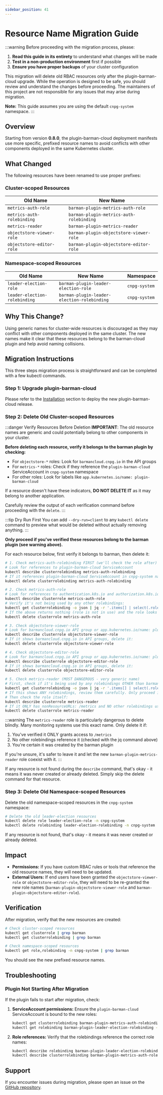 ```yaml
---
sidebar_position: 41
---
```


# Resource Name Migration Guide

<!-- SPDX-License-Identifier: CC-BY-4.0 -->

:::warning
Before proceeding with the migration process, please:
1. **Read this guide in its entirety** to understand what changes will be made
2. **Test in a non-production environment** first if possible
3. **Ensure you have proper backups** of your cluster configuration

This migration will delete old RBAC resources only after the plugin-barman-cloud upgrade. While the operation is
designed to be safe, you should review and understand the changes before proceeding. The maintainers of this project
are not responsible for any issues that may arise during migration.

**Note:** This guide assumes you are using the default `cnpg-system` namespace.
:::

## Overview

Starting from version **0.8.0**, the plugin-barman-cloud deployment manifests use more specific, prefixed resource names
to avoid conflicts with other components deployed in the same Kubernetes cluster.

## What Changed

The following resources have been renamed to use proper prefixes:

### Cluster-scoped Resources

| Old Name | New Name |
|----------|----------|
| `metrics-auth-role` | `barman-plugin-metrics-auth-role` |
| `metrics-auth-rolebinding` | `barman-plugin-metrics-auth-rolebinding` |
| `metrics-reader` | `barman-plugin-metrics-reader` |
| `objectstore-viewer-role` | `barman-plugin-objectstore-viewer-role` |
| `objectstore-editor-role` | `barman-plugin-objectstore-editor-role` |

### Namespace-scoped Resources

| Old Name | New Name | Namespace |
|----------|----------|-----------|
| `leader-election-role` | `barman-plugin-leader-election-role` | `cnpg-system` |
| `leader-election-rolebinding` | `barman-plugin-leader-election-rolebinding` | `cnpg-system` |

## Why This Change?

Using generic names for cluster-wide resources is discouraged as they may conflict with other components deployed in
the same cluster. The new names make it clear that these resources belong to the barman-cloud plugin and help avoid
naming collisions.

## Migration Instructions

This three steps migration process is straightforward and can be completed with a few kubectl commands.

### Step 1: Upgrade plugin-barman-cloud

Please refer to the [Installation](installation.mdx) section to deploy the new plugin-barman-cloud release.

### Step 2: Delete Old Cluster-scoped Resources

:::danger Verify Resources Before Deletion
**IMPORTANT**: The old resource names are generic and could potentially belong to other components in your cluster.

**Before deleting each resource, verify it belongs to the barman plugin by checking:**
- For `objectstore-*` roles: Look for `barmancloud.cnpg.io` in the API groups
- For `metrics-*` roles: Check if they reference the `plugin-barman-cloud` ServiceAccount in `cnpg-system` namespace
- For other roles: Look for labels like `app.kubernetes.io/name: plugin-barman-cloud`

If a resource doesn't have these indicators, **DO NOT DELETE IT** as it may belong to another application.

Carefully review the output of each verification command before proceeding with the `delete`.
:::

:::tip Dry Run First
You can add `--dry-run=client` to any `kubectl delete` command to preview what would be deleted without actually
removing anything.
:::

**Only proceed if you've verified these resources belong to the barman plugin (see warning above).**

For each resource below, first verify it belongs to barman, then delete it:

```bash
# 1. Check metrics-auth-rolebinding FIRST (we'll check the role after)
# Look for references to plugin-barman-cloud ServiceAccount
kubectl describe clusterrolebinding metrics-auth-rolebinding
# If it references plugin-barman-cloud ServiceAccount in cnpg-system namespace, delete it:
kubectl delete clusterrolebinding metrics-auth-rolebinding

# 2. Check metrics-auth-role
# Look for references to authentication.k8s.io and authorization.k8s.io
kubectl describe clusterrole metrics-auth-role
# Verify it's not being used by any other rolebindings:
kubectl get clusterrolebinding -o json | jq -r '.items[] | select(.roleRef.name=="metrics-auth-role") | .metadata.name'
# If the above returns nothing (role is not in use) and the role looks like the barman one, delete it (see warnings section):
kubectl delete clusterrole metrics-auth-role

# 3. Check objectstore-viewer-role
# Look for barmancloud.cnpg.io API group or app.kubernetes.io/name: plugin-barman-cloud label
kubectl describe clusterrole objectstore-viewer-role
# If it shows barmancloud.cnpg.io in API groups, delete it:
kubectl delete clusterrole objectstore-viewer-role

# 4. Check objectstore-editor-role
# Look for barmancloud.cnpg.io API group or app.kubernetes.io/name: plugin-barman-cloud label
kubectl describe clusterrole objectstore-editor-role
# If it shows barmancloud.cnpg.io in API groups, delete it:
kubectl delete clusterrole objectstore-editor-role

# 5. Check metrics-reader (MOST DANGEROUS - very generic name)
# First, check if it's being used by any rolebindings OTHER than barman's:
kubectl get clusterrolebinding -o json | jq -r '.items[] | select(.roleRef.name=="metrics-reader") | "\(.metadata.name) -> \(.subjects[0].name) in \(.subjects[0].namespace)"'
# If this shows ANY rolebindings, review them carefully. Only proceed if they're all barman-related.
# Then check the role itself:
kubectl describe clusterrole metrics-reader
# If it ONLY has nonResourceURLs: /metrics and NO other rolebindings use it, delete it:
kubectl delete clusterrole metrics-reader
```

:::warning
The `metrics-reader` role is particularly dangerous to delete blindly. Many monitoring systems use this exact name. Only delete it if:
1. You've verified it ONLY grants access to `/metrics`
2. No other rolebindings reference it (checked with the jq command above)
3. You're certain it was created by the barman plugin

If you're unsure, it's safer to leave it and let the new `barman-plugin-metrics-reader` role coexist with it.
:::

If any resource is not found during the `describe` command, that's okay - it means it was never created or already deleted. Simply skip the delete command for that resource.

### Step 3: Delete Old Namespace-scoped Resources

Delete the old namespace-scoped resources in the `cnpg-system` namespace:

```bash
# Delete the old leader-election resources
kubectl delete role leader-election-role -n cnpg-system
kubectl delete rolebinding leader-election-rolebinding -n cnpg-system
```

If any resource is not found, that's okay - it means it was never created or already deleted.

## Impact

- **Permissions:** If you have custom RBAC rules or tools that reference the old resource names, they will need to be updated.
- **External Users:** If end users have been granted the `objectstore-viewer-role` or `objectstore-editor-role`, they will need to be re-granted the new role names (`barman-plugin-objectstore-viewer-role` and `barman-plugin-objectstore-editor-role`).

## Verification

After migration, verify that the new resources are created:

```bash
# Check cluster-scoped resources
kubectl get clusterrole | grep barman
kubectl get clusterrolebinding | grep barman

# Check namespace-scoped resources
kubectl get role,rolebinding -n cnpg-system | grep barman
```

You should see the new prefixed resource names.

## Troubleshooting

### Plugin Not Starting After Migration

If the plugin fails to start after migration, check:

1. **ServiceAccount permissions:** Ensure the `plugin-barman-cloud` ServiceAccount is bound to the new roles:
   ```bash
   kubectl get clusterrolebinding barman-plugin-metrics-auth-rolebinding -o yaml
   kubectl get rolebinding barman-plugin-leader-election-rolebinding -n cnpg-system -o yaml
   ```

2. **Role references:** Verify that the rolebindings reference the correct role names:
   ```bash
   kubectl describe rolebinding barman-plugin-leader-election-rolebinding -n cnpg-system
   kubectl describe clusterrolebinding barman-plugin-metrics-auth-rolebinding
   ```

## Support

If you encounter issues during migration, please open an issue on the [GitHub repository](https://github.com/cloudnative-pg/plugin-barman-cloud/issues).
